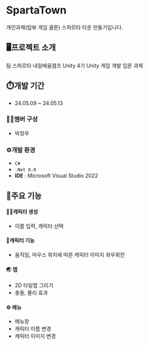 # SpartaTown
개인과제(탑뷰 게임 클론) 스파르타 타운 만들기입니다.

## 🖥️프로젝트 소개
팀 스파르타 내일배움캠프 Unity 4기 Unity 게임 개발 입문 과제

## ⏱️개발 기간
* 24.05.09 ~ 24.05.13
### 👨‍💻멤버 구성
 - 박창우 
### ⚙️개발 환경
 - `C#`
 - `.Net 8.0`
 - **IDE** : Microsoft Visual Studio 2022

## 📢주요 기능
#### 🧙‍♀️캐릭터 생성
 - 이름 입력, 캐릭터 선택
#### 🏃캐릭터 기능
 - 움직임, 마우스 위치에 따른 캐릭터 이미지 좌우회전
#### 🌏 맵
 - 2D 타일맵 그리기
 - 충돌, 물리 효과 
#### ⚙ 메뉴
 - 메뉴창
 - 캐릭터 이름 변경
 - 캐릭터 이미지 변경
